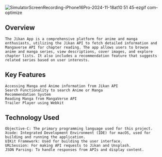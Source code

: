 ![SimulatorScreenRecording-iPhone16Pro-2024-11-18at10 51 45-ezgif com-optimize](https://github.com/user-attachments/assets/30d49ee8-e098-4c90-804c-ea3544ad4afb)

## Overview

    The Jikan App is a comprehensive platform for anime and manga enthusiasts, utilizing the Jikan API to fetch detailed information and Mangaverse API for chapter reading. The app allows users to browse anime and manga series, view descriptions, cover images, and explore chapter lists. It also includes a recommendation feature that suggests related series based on user interests.

## Key Features
    Accessing Manga and Anime information from Jikan API
    Search Functionality to search Anime or Manga
    Recommendation System 
    Reading Manga from MangaVerse API 
    Trailer Player using Webkit 

## Technology Used

    Objective-C: The primary programming language used for this project.
    Xcode: Integrated Development Environment (IDE) for macOS, used for building and running the application.
    UIKit Framework: Used for building the user interface.
    URLSession: For making API requests to Jikan and Unsplash.
    JSON Parsing: To handle responses from APIs and display content.
